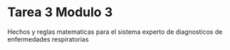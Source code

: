 # Tarea 3 Modulo 3

Hechos y reglas matematicas para el sistema experto de diagnosticos de enfermedades respiratorias 

